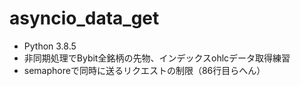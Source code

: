# asyncio_data_get
* Python 3.8.5
* 非同期処理でBybit全銘柄の先物、インデックスohlcデータ取得練習
* semaphoreで同時に送るリクエストの制限（86行目らへん）
